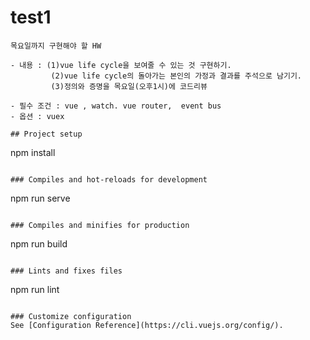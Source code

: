 # test1

```
목요일까지 구현해야 할 HW

- 내용 : (1)vue life cycle을 보여줄 수 있는 것 구현하기.
         (2)vue life cycle의 돌아가는 본인의 가정과 결과를 주석으로 남기기.
         (3)정의와 증명을 목요일(오후1시)에 코드리뷰
         
- 필수 조건 : vue , watch. vue router,  event bus
- 옵션 : vuex

## Project setup
```
npm install
```

### Compiles and hot-reloads for development
```
npm run serve
```

### Compiles and minifies for production
```
npm run build
```

### Lints and fixes files
```
npm run lint
```

### Customize configuration
See [Configuration Reference](https://cli.vuejs.org/config/).
